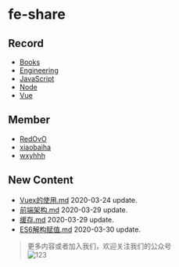 
# fe-share

<!-- RECORD-START -->
## Record
* [Books](https://github.com/fff455/fe-share/tree/master/Books)
* [Engineering](https://github.com/fff455/fe-share/tree/master/Engineering)
* [JavaScript](https://github.com/fff455/fe-share/tree/master/JavaScript)
* [Node](https://github.com/fff455/fe-share/tree/master/Node)
* [Vue](https://github.com/fff455/fe-share/tree/master/Vue)
<!-- RECORD-END -->

<!-- MEMBER-START -->
## Member
* [RedOvO](https://github.com/RedOvO)
* [xiaobaiha](https://github.com/xiaobaiha)
* [wxyhhh](https://github.com/wxyhhh)
<!-- MEMBER-END -->

<!-- NEW CONTENT-START -->
## New Content
* [Vuex的使用.md](https://github.com/fff455/fe-share/tree/master/Vue/Vuex的使用.md) 2020-03-24 update.
* [前端架构.md](https://github.com/fff455/fe-share/tree/master/Engineering/前端架构.md) 2020-03-29 update.
* [缓存.md](https://github.com/fff455/fe-share/tree/master/Engineering/缓存.md) 2020-03-29 update.
* [ES6解构赋值.md](https://github.com/fff455/fe-share/tree/master/JavaScript/ES6解构赋值.md) 2020-03-30 update.
<!-- NEW CONTENT-END -->

> 更多内容或者加入我们，欢迎关注我们的公众号  
> ![123](./Books/image/gzh.png)

